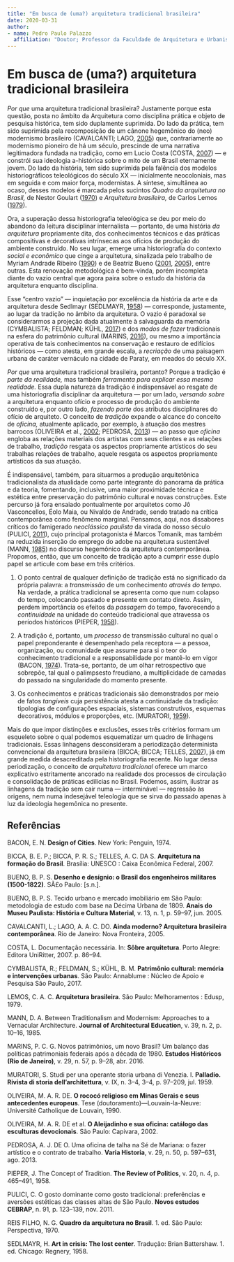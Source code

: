```yaml
---
title: "Em busca de (uma?) arquitetura tradicional brasileira"
date: 2020-03-31
author:
- name: Pedro Paulo Palazzo
  affiliation: "Doutor; Professor da Faculdade de Arquitetura e Urbanismo da Universidade de Brasília"
---
```


# Em busca de (uma?) arquitetura tradicional brasileira

*Por que* uma arquitetura tradicional brasileira? Justamente porque
esta questão, posta no âmbito da Arquitetura como disciplina prática e
objeto de pesquisa histórica, tem sido duplamente suprimida. Do lado da
prática, tem sido suprimida pela recomposição de um cânone hegemônico do
(neo) modernismo brasileiro (CAVALCANTI; LAGO, [2005](#ref-cavalcanti:2005ainda)) que, contrariamente
ao modernismo pioneiro de há um século, prescinde de uma narrativa
legitimadora fundada na tradição, como em Lucio Costa
(COSTA, [2007](#ref-costa:2007documentacao)) — e constrói sua ideologia a-histórica sobre
o mito de um Brasil eternamente jovem.
Do lado da história, tem sido suprimida pela falência dos modelos
historiográficos teleológicos do século XX — inicialmente
neocoloniais, mas em seguida e com maior força, modernistas. A síntese,
simultânea ao ocaso, desses modelos é marcada pelos sucintos *Quadro da
arquitetura no Brasil,* de Nestor Goulart ([1970](#ref-reisfilho:1970quadro)) e
*Arquitetura brasileira,* de Carlos Lemos ([1979](#ref-lemos:1979arquitetura)).

Ora, a superação dessa historiografia teleológica se deu por meio do
abandono da leitura disciplinar internalista — portanto, de uma
história *da arquitetura* propriamente dita, dos conhecimentos técnicos
e das práticas compositivas e decorativas intrínsecas aos ofícios de
produção do ambiente construído. No seu lugar, emerge uma historiografia
do contexto *social e econômico* que cinge a arquitetura, sinalizada
pelo trabalho de Myriam Andrade Ribeiro ([1990](#ref-oliveira:1990rococo)) e de
Beatriz Bueno ([2001](#ref-bueno:2001desenho), [2005](#ref-bueno:2005tecido13)), entre outras.
Esta renovação metodológica é bem-vinda, porém incompleta diante do
vazio central que agora paira sobre o estudo da história da arquitetura
enquanto disciplina.

Esse “centro vazio” — inquietação por excelência da história da arte e
da arquitetura desde Sedlmayr (SEDLMAYR, [1958](#ref-sedlmayr:1958art)) — corresponde,
justamente, ao lugar da tradição no âmbito da arquitetura. O vazio é
paradoxal se considerarmos a projeção dada atualmente à salvaguarda da
memória (CYMBALISTA; FELDMAN; KÜHL, [2017](#ref-cymbalista:2017patrimonio)) e dos *modos de fazer* tradicionais
na esfera do patrimônio cultural (MARINS, [2016](#ref-marins:2016novos29)), ou mesmo a
importância operativa de tais conhecimentos na conservação e restauro de
edifícios históricos — como atesta, em grande escala, a *recriação* de
uma paisagem urbana de caráter vernáculo na cidade de Paraty, em meados
do século XX.

*Por que* uma arquitetura tradicional brasileira, portanto? Porque a
tradição é *parte da realidade,* mas também *ferramenta para explicar
essa mesma realidade.* Essa dupla natureza da tradição é indispensável
ao resgate de uma historiografia disciplinar da arquitetura — por um
lado, *versando sobre* a arquitetura enquanto ofício e processo de
produção do ambiente construído e, por outro lado, *fazendo parte* dos
atributos disciplinares do ofício de arquiteto. O conceito de *tradição*
expande o alcance do conceito de *oficina,* atualmente aplicado, por
exemplo, à atuação dos mestres barrocos (OLIVEIRA et al., [2002](#ref-oliveira:2002aleijadinho); PEDROSA, [2013](#ref-pedrosa:2013oficina29)) — ao passo que *oficina* engloba as relações
materiais dos artistas com seus clientes e as relações de trabalho,
*tradição* resgata os aspectos propriamente artísticos do seu trabalhas
relações de trabalho, aquele resgata os aspectos propriamente artísticos
da sua atuação.

É indispensável, também, para situarmos a produção arquitetônica
tradicionalista da atualidade como parte integrante do panorama da
prática e da teoria, fomentando, inclusive, uma maior proximidade
técnica e estética entre preservação do patrimônio cultural e novas
construções. Este percurso já fora ensaiado pontualmente por arquitetos
como Jô Vasconcellos, Éolo Maia, ou Nivaldo de Andrade, sendo tratado na
crítica contemporânea como fenômeno marginal. Pensamos, aqui, nos
dissabores críticos do famigerado *neoclássico paulista* da virada do
nosso século (PULICI, [2011](#ref-pulici:2011gosto)), cujo principal protagonista é Marcos
Tomanik, mas também na reduzida inserção do emprego do adobe na
arquitetura sustentável (MANN, [1985](#ref-mann:1985traditionalism39)) no discurso
hegemônico da arquitetura contemporânea. Propomos, então, que um
conceito de tradição apto a cumprir esse duplo papel se articule com
base em três critérios.

1)  O ponto central de qualquer definição de tradição está no significado
    da própria palavra: a *transmissão* de um conhecimento *através do
    tempo.* Na verdade, a prática tradicional se apresenta como que num
    colapso do tempo, colocando passado e presente em contato direto.
    Assim, perdem importância os efeitos da *passagem* do tempo,
    favorecendo a *continuidade* na unidade do conteúdo tradicional que
    atravessa os períodos históricos (PIEPER, [1958](#ref-pieper:1958concept20)).

2)  A tradição é, portanto, um *processo* de transmissão cultural no qual
    o papel preponderante é desempenhado pela receptora — a pessoa,
    organização, ou comunidade que assume para si o teor do conhecimento
    tradicional e a responsabilidade por mantê-lo em vigor
    (BACON, [1974](#ref-bacon:1974design)). Trata-se,
    portanto, de um olhar retrospectivo que sobrepõe, tal qual o
    palimpsesto freudiano, a multiplicidade de camadas do passado na
    singularidade do momento presente.

3)  Os conhecimentos e práticas tradicionais são demonstrados por meio de
    fatos *tangíveis* cuja persistência atesta a continuidade da
    tradição: tipologias de configurações espaciais, sistemas
    construtivos, esquemas decorativos, módulos e proporções, etc.
    (MURATORI, [1959](#ref-muratori:1959studiIX)).

Mais do que impor distinções e exclusões, esses três critérios formam um
esqueleto sobre o qual podemos esquematizar um quadro de linhagens
tradicionais. Essas linhagens desconsideram a periodização determinista
convencional da arquitetura brasileira (BICCA; BICCA; TELLES, [2007](#ref-bicca:2007arquitetura)), já em
grande medida desacreditada pela historiografia recente.
No lugar dessa periodização,
o conceito de *arquitetura tradicional* oferece um marco explicativo
estritamente ancorado na realidade dos processos de circulação e
consolidação de práticas edilícias no Brasil. Podemos, assim, ilustrar
as linhagens da tradição sem cair numa — interminável — regressão às
origens, nem numa indesejável teleologia que se sirva do passado apenas
à luz da ideologia hegemônica no presente.

## Referências

<div id="refs" class="references">

<div id="ref-bacon:1974design">

BACON, E. N. **Design of Cities**. New York: Penguin, 1974. 

</div>

<div id="ref-bicca:2007arquitetura">

BICCA, B. E. P.; BICCA, P. R. S.; TELLES, A. C. DA S. **Arquitetura na formação do Brasil**. Brasília: UNESCO : Caixa Econômica Federal, 2007. 

</div>

<div id="ref-bueno:2001desenho">

BUENO, B. P. S. **Desenho e desígnio: o Brasil dos engenheiros militares (1500-1822)**. SÃ£o Paulo: \[s.n.\].

</div>

<div id="ref-bueno:2005tecido13">

BUENO, B. P. S. Tecido urbano e mercado imobiliário em São Paulo: metodologia de estudo com base na Décima Urbana de 1809. **Anais do Museu Paulista: História e Cultura Material**, v. 13, n. 1, p. 59–97, jun. 2005. 

</div>

<div id="ref-cavalcanti:2005ainda">

CAVALCANTI, L.; LAGO, A. A. C. DO. **Ainda moderno? Arquitetura brasileira contemporânea**. Rio de Janeiro: Nova Fronteira, 2005. 

</div>

<div id="ref-costa:2007documentacao">

COSTA, L. Documentação necessária. In: **Sôbre arquitetura**. Porto Alegre: Editora UniRitter, 2007. p. 86–94. 

</div>

<div id="ref-cymbalista:2017patrimonio">

CYMBALISTA, R.; FELDMAN, S.; KÜHL, B. M. **Patrimônio cultural: memória e intervenções urbanas**. São Paulo: Annablume : Núcleo de Apoio e Pesquisa São Paulo, 2017. 

</div>

<div id="ref-lemos:1979arquitetura">

LEMOS, C. A. C. **Arquitetura brasileira**. São Paulo: Melhoramentos : Edusp, 1979. 

</div>

<div id="ref-mann:1985traditionalism39">

MANN, D. A. Between Traditionalism and Modernism: Approaches to a Vernacular Architecture. **Journal of Architectural Education**, v. 39, n. 2, p. 10–16, 1985. 

</div>

<div id="ref-marins:2016novos29">

MARINS, P. C. G. Novos patrimônios, um novo Brasil? Um balanço das políticas patrimoniais federais após a década de 1980. **Estudos Históricos (Rio de Janeiro)**, v. 29, n. 57, p. 9–28, abr. 2016. 

</div>

<div id="ref-muratori:1959studiIX">

MURATORI, S. Studi per una operante storia urbana di Venezia. I. **Palladio. Rivista di storia dell’architettura**, v. IX, n. 3–4, 3–4, p. 97–209, jul. 1959. 

</div>

<div id="ref-oliveira:1990rococo">

OLIVEIRA, M. A. R. DE. **O rococó religioso em Minas Gerais e seus antecedentes europeus**. Tese (doutoramento)—Louvain-la-Neuve: Université Catholique de Louvain, 1990.

</div>

<div id="ref-oliveira:2002aleijadinho">

OLIVEIRA, M. A. R. DE et al. **O Aleijadinho e sua oficina: catálogo das esculturas devocionais**. São Paulo: Capivara, 2002. 

</div>

<div id="ref-pedrosa:2013oficina29">

PEDROSA, A. J. DE O. Uma oficina de talha na Sé de Mariana: o fazer artístico e o contrato de trabalho. **Varia Historia**, v. 29, n. 50, p. 597–631, ago. 2013. 

</div>

<div id="ref-pieper:1958concept20">

PIEPER, J. The Concept of Tradition. **The Review of Politics**, v. 20, n. 4, p. 465–491, 1958. 

</div>

<div id="ref-pulici:2011gosto">

PULICI, C. O gosto dominante como gosto tradicional: preferências e aversões estéticas das classes altas de São Paulo. **Novos estudos CEBRAP**, n. 91, p. 123–139, nov. 2011. 

</div>

<div id="ref-reisfilho:1970quadro">

REIS FILHO, N. G. **Quadro da arquitetura no Brasil**. 1. ed. São Paulo: Perspectiva, 1970. 

</div>

<div id="ref-sedlmayr:1958art">

SEDLMAYR, H. **Art in crisis: The lost center**. Tradução: Brian Battershaw. 1. ed. Chicago: Regnery, 1958. 

</div>

</div>
